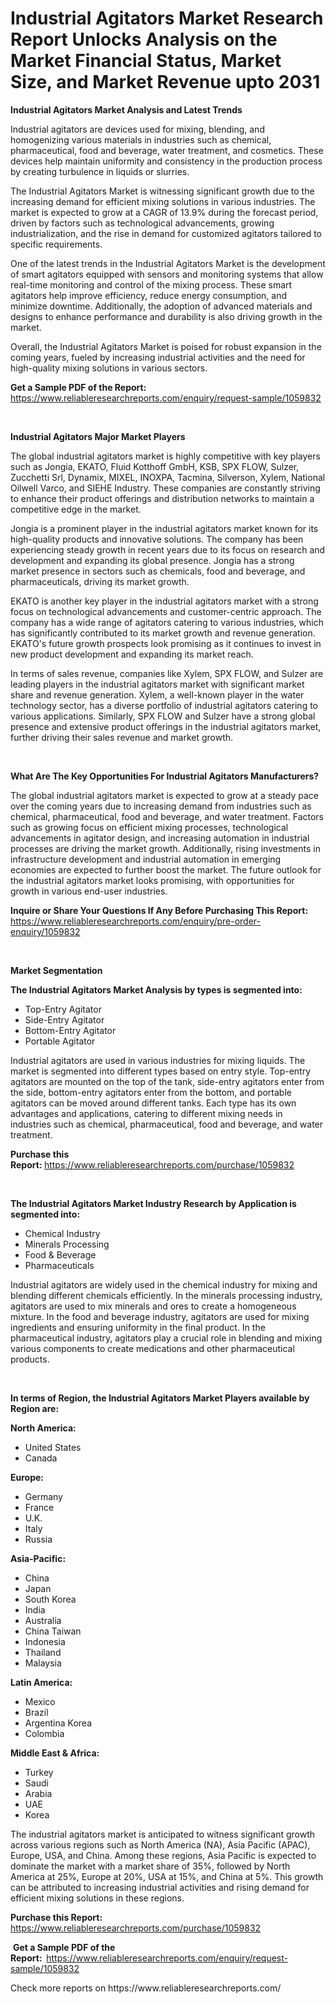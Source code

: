 <p><h1>Industrial Agitators Market Research Report Unlocks Analysis on the Market Financial Status, Market Size, and Market Revenue upto 2031</h1></p><p><strong>Industrial Agitators Market Analysis and Latest Trends</strong></p>
<p><p>Industrial agitators are devices used for mixing, blending, and homogenizing various materials in industries such as chemical, pharmaceutical, food and beverage, water treatment, and cosmetics. These devices help maintain uniformity and consistency in the production process by creating turbulence in liquids or slurries.</p><p>The Industrial Agitators Market is witnessing significant growth due to the increasing demand for efficient mixing solutions in various industries. The market is expected to grow at a CAGR of 13.9% during the forecast period, driven by factors such as technological advancements, growing industrialization, and the rise in demand for customized agitators tailored to specific requirements.</p><p>One of the latest trends in the Industrial Agitators Market is the development of smart agitators equipped with sensors and monitoring systems that allow real-time monitoring and control of the mixing process. These smart agitators help improve efficiency, reduce energy consumption, and minimize downtime. Additionally, the adoption of advanced materials and designs to enhance performance and durability is also driving growth in the market.</p><p>Overall, the Industrial Agitators Market is poised for robust expansion in the coming years, fueled by increasing industrial activities and the need for high-quality mixing solutions in various sectors.</p></p>
<p><strong>Get a Sample PDF of the Report:&nbsp;</strong> <a href="https://www.reliableresearchreports.com/enquiry/request-sample/1059832">https://www.reliableresearchreports.com/enquiry/request-sample/1059832</a></p>
<p>&nbsp;</p>
<p><strong>Industrial Agitators Major Market Players</strong></p>
<p><p>The global industrial agitators market is highly competitive with key players such as Jongia, EKATO, Fluid Kotthoff GmbH, KSB, SPX FLOW, Sulzer, Zucchetti Srl, Dynamix, MIXEL, INOXPA, Tacmina, Silverson, Xylem, National Oilwell Varco, and SIEHE Industry. These companies are constantly striving to enhance their product offerings and distribution networks to maintain a competitive edge in the market.</p><p>Jongia is a prominent player in the industrial agitators market known for its high-quality products and innovative solutions. The company has been experiencing steady growth in recent years due to its focus on research and development and expanding its global presence. Jongia has a strong market presence in sectors such as chemicals, food and beverage, and pharmaceuticals, driving its market growth.</p><p>EKATO is another key player in the industrial agitators market with a strong focus on technological advancements and customer-centric approach. The company has a wide range of agitators catering to various industries, which has significantly contributed to its market growth and revenue generation. EKATO's future growth prospects look promising as it continues to invest in new product development and expanding its market reach.</p><p>In terms of sales revenue, companies like Xylem, SPX FLOW, and Sulzer are leading players in the industrial agitators market with significant market share and revenue generation. Xylem, a well-known player in the water technology sector, has a diverse portfolio of industrial agitators catering to various applications. Similarly, SPX FLOW and Sulzer have a strong global presence and extensive product offerings in the industrial agitators market, further driving their sales revenue and market growth.</p></p>
<p>&nbsp;</p>
<p><strong>What Are The Key Opportunities For Industrial Agitators Manufacturers?</strong></p>
<p><p>The global industrial agitators market is expected to grow at a steady pace over the coming years due to increasing demand from industries such as chemical, pharmaceutical, food and beverage, and water treatment. Factors such as growing focus on efficient mixing processes, technological advancements in agitator design, and increasing automation in industrial processes are driving the market growth. Additionally, rising investments in infrastructure development and industrial automation in emerging economies are expected to further boost the market. The future outlook for the industrial agitators market looks promising, with opportunities for growth in various end-user industries.</p></p>
<p><strong>Inquire or Share Your Questions If Any Before Purchasing This Report:</strong> <a href="https://www.reliableresearchreports.com/enquiry/pre-order-enquiry/1059832">https://www.reliableresearchreports.com/enquiry/pre-order-enquiry/1059832</a></p>
<p>&nbsp;</p>
<p><strong>Market Segmentation</strong></p>
<p><strong>The Industrial Agitators Market Analysis by types is segmented into:</strong></p>
<p><ul><li>Top-Entry Agitator</li><li>Side-Entry Agitator</li><li>Bottom-Entry Agitator</li><li>Portable Agitator</li></ul></p>
<p><p>Industrial agitators are used in various industries for mixing liquids. The market is segmented into different types based on entry style. Top-entry agitators are mounted on the top of the tank, side-entry agitators enter from the side, bottom-entry agitators enter from the bottom, and portable agitators can be moved around different tanks. Each type has its own advantages and applications, catering to different mixing needs in industries such as chemical, pharmaceutical, food and beverage, and water treatment.</p></p>
<p><strong>Purchase this Report:&nbsp;</strong><a href="https://www.reliableresearchreports.com/purchase/1059832">https://www.reliableresearchreports.com/purchase/1059832</a></p>
<p>&nbsp;</p>
<p><strong>The Industrial Agitators Market Industry Research by Application is segmented into:</strong></p>
<p><ul><li>Chemical Industry</li><li>Minerals Processing</li><li>Food & Beverage</li><li>Pharmaceuticals</li></ul></p>
<p><p>Industrial agitators are widely used in the chemical industry for mixing and blending different chemicals efficiently. In the minerals processing industry, agitators are used to mix minerals and ores to create a homogeneous mixture. In the food and beverage industry, agitators are used for mixing ingredients and ensuring uniformity in the final product. In the pharmaceutical industry, agitators play a crucial role in blending and mixing various components to create medications and other pharmaceutical products.</p></p>
<p>&nbsp;</p>
<p><strong>In terms of Region, the Industrial Agitators Market Players available by Region are:</strong></p>
<p>
    <p> <strong> North America: </strong>
        <ul>
            <li>United States</li>
            <li>Canada</li>
        </ul>
        </p> 
    <p> <strong> Europe: </strong>
        <ul>
            <li>Germany</li>
            <li>France</li>
            <li>U.K.</li>
            <li>Italy</li>
            <li>Russia</li>
        </ul>
        </p> 
    <p> <strong> Asia-Pacific: </strong>
        <ul>
            <li>China</li>
            <li>Japan</li>
            <li>South Korea</li>
            <li>India</li>
            <li>Australia</li>
            <li>China Taiwan</li>
            <li>Indonesia</li>
            <li>Thailand</li>
            <li>Malaysia</li>
        </ul>
        </p> 
    <p> <strong> Latin America: </strong>
        <ul>
            <li>Mexico</li>
            <li>Brazil</li>
            <li>Argentina Korea</li>
            <li>Colombia</li>
        </ul>
        </p> 
    <p> <strong> Middle East & Africa: </strong>
        <ul>
            <li>Turkey</li>
            <li>Saudi</li>
            <li>Arabia</li>
            <li>UAE</li>
            <li>Korea</li>
        </ul>
    </p>
    </p>
<p><p>The industrial agitators market is anticipated to witness significant growth across various regions such as North America (NA), Asia Pacific (APAC), Europe, USA, and China. Among these regions, Asia Pacific is expected to dominate the market with a market share of 35%, followed by North America at 25%, Europe at 20%, USA at 15%, and China at 5%. This growth can be attributed to increasing industrial activities and rising demand for efficient mixing solutions in these regions.</p></p>
<p><strong>Purchase this Report: </strong><a href="https://www.reliableresearchreports.com/purchase/1059832">https://www.reliableresearchreports.com/purchase/1059832</a></p>
<p>&nbsp;<strong>Get a Sample PDF of the Report:&nbsp;&nbsp;</strong><a href="https://www.reliableresearchreports.com/enquiry/request-sample/1059832">https://www.reliableresearchreports.com/enquiry/request-sample/1059832</a></p>
<p><strong></strong></p>
<p>Check more reports on https://www.reliableresearchreports.com/</p>